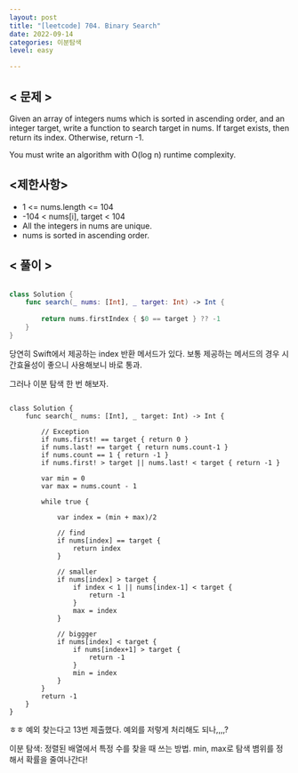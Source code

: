 ```yaml
---
layout: post
title: "[leetcode] 704. Binary Search"
date: 2022-09-14
categories: 이분탐색
level: easy

---
```




## < 문제 >

Given an array of integers nums which is sorted in ascending order, and an integer target, write a function to search target in nums. If target exists, then return its index. Otherwise, return -1.

You must write an algorithm with O(log n) runtime complexity. 

## <제한사항>

- 1 <= nums.length <= 104
- -104 < nums[i], target < 104
- All the integers in nums are unique.
- nums is sorted in ascending order.


## < 풀이 >

```swift

class Solution {
    func search(_ nums: [Int], _ target: Int) -> Int {
        
        return nums.firstIndex { $0 == target } ?? -1
    }
}

```

당연히 Swift에서 제공하는 index 반환 메서드가 있다.
보통 제공하는 메서드의 경우 시간효율성이 좋으니 사용해보니 바로 통과.

그러나 이분 탐색 한 번 해보자.

```

class Solution {
    func search(_ nums: [Int], _ target: Int) -> Int {
        
        // Exception
        if nums.first! == target { return 0 }
        if nums.last! == target { return nums.count-1 }
        if nums.count == 1 { return -1 }
        if nums.first! > target || nums.last! < target { return -1 }
        
        var min = 0
        var max = nums.count - 1

        while true {
            
            var index = (min + max)/2
            
            // find
            if nums[index] == target {
                return index
            }
            
            // smaller
            if nums[index] > target {
                if index < 1 || nums[index-1] < target { 
                    return -1
                }
                max = index
            }
            
            // biggger
            if nums[index] < target {
                if nums[index+1] > target { 
                    return -1
                }
                min = index
            }
        }
        return -1
    }
}

```

ㅎㅎ 예외 찾는다고 13번 제출했다. 
예외를 저렇게 처리해도 되나,,,,? 

이분 탐색: 정렬된 배열에서 특정 수를 찾을 때 쓰는 방법. min, max로 탐색 볌위를 정해서 확률을 줄여나간다!
